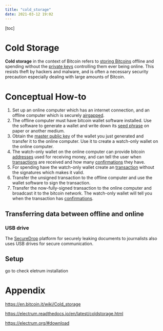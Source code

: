 ```yaml
---
title: "cold_storage"
date: 2021-03-12 19:02
---
```

[toc]



# Cold Storage

**Cold storage** in the context of Bitcoin refers to [storing Bitcoins](https://en.bitcoin.it/wiki/Storing_bitcoins) offline and spending without the [private keys](https://en.bitcoin.it/wiki/Private_key) controlling them ever being online. This resists theft by hackers and malware, and is often a necessary security precaution especially dealing with large amounts of Bitcoin.



# Conceptual How-to

1. Set up an online computer which has an internet connection, and an offline computer which is securely [airgapped](https://en.wikipedia.org/wiki/Air_gap_(networking)).
2. The offline computer must have bitcoin wallet software installed. Use the software to generate a wallet and write down its [seed phrase](https://en.bitcoin.it/wiki/Seed_phrase) on paper or another medium.
3. Obtain the [master public key](https://en.bitcoin.it/wiki/Deterministic_wallet#Master_public_key) of the wallet you just generated and transfer it to the online computer. Use it to create a watch-only wallet on the online computer.
4. The watch-only wallet on the online computer can provide bitcoin [addresses](https://en.bitcoin.it/wiki/Address) used for receiving money, and can tell the user when [transactions](https://en.bitcoin.it/wiki/Transaction) are received and how many [confirmations](https://en.bitcoin.it/wiki/Confirmation) they have.
5. For spending have the watch-only wallet create an [transaction](https://en.bitcoin.it/wiki/Transaction) without the signatures which makes it valid.
6. Transfer the unsigned transaction to the offline computer and use the wallet software to sign the transaction.
7. Transfer the now-fully-signed transaction to the online computer and broadcast it to the bitcoin network. The watch-only wallet will tell you when the transaction has [confirmations](https://en.bitcoin.it/wiki/Confirmation).



## Transferring data between offline and online



### USB drive

The [SecureDrop](https://en.wikipedia.org/wiki/SecureDrop) platform for securely leaking documents to journalists also uses USB drives for secure communication.



## Setup 

go to check eletrum installation



# Appendix

https://en.bitcoin.it/wiki/Cold_storage

https://electrum.readthedocs.io/en/latest/coldstorage.html

https://electrum.org/#download





